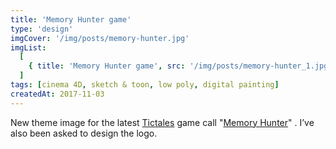 ```yaml
---
title: 'Memory Hunter game'
type: 'design'
imgCover: '/img/posts/memory-hunter.jpg'
imgList:
  [
    { title: 'Memory Hunter game', src: '/img/posts/memory-hunter_1.jpg' },
  ]
tags: [cinema 4D, sketch & toon, low poly, digital painting]
createdAt: 2017-11-03
---
```


New theme image for the latest [Tictales](http://www.tictales.com/) game call "[Memory Hunter](https://memoryhunter.stories.games/fr-FR/game/)" . I’ve also been asked to design the logo.
<!--more-->